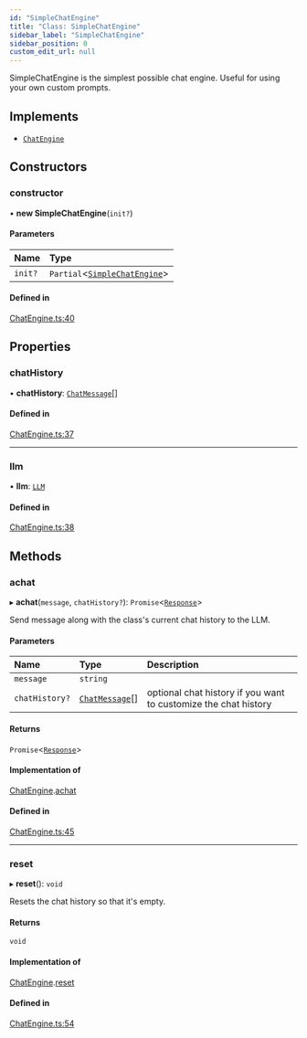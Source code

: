 ```yaml
---
id: "SimpleChatEngine"
title: "Class: SimpleChatEngine"
sidebar_label: "SimpleChatEngine"
sidebar_position: 0
custom_edit_url: null
---
```


SimpleChatEngine is the simplest possible chat engine. Useful for using your own custom prompts.

## Implements

- [`ChatEngine`](../interfaces/ChatEngine.md)

## Constructors

### constructor

• **new SimpleChatEngine**(`init?`)

#### Parameters

| Name | Type |
| :------ | :------ |
| `init?` | `Partial`<[`SimpleChatEngine`](SimpleChatEngine.md)\> |

#### Defined in

[ChatEngine.ts:40](https://github.com/run-llama/LlamaIndexTS/blob/f1d609d/packages/core/src/ChatEngine.ts#L40)

## Properties

### chatHistory

• **chatHistory**: [`ChatMessage`](../interfaces/ChatMessage.md)[]

#### Defined in

[ChatEngine.ts:37](https://github.com/run-llama/LlamaIndexTS/blob/f1d609d/packages/core/src/ChatEngine.ts#L37)

___

### llm

• **llm**: [`LLM`](../interfaces/LLM.md)

#### Defined in

[ChatEngine.ts:38](https://github.com/run-llama/LlamaIndexTS/blob/f1d609d/packages/core/src/ChatEngine.ts#L38)

## Methods

### achat

▸ **achat**(`message`, `chatHistory?`): `Promise`<[`Response`](Response.md)\>

Send message along with the class's current chat history to the LLM.

#### Parameters

| Name | Type | Description |
| :------ | :------ | :------ |
| `message` | `string` |  |
| `chatHistory?` | [`ChatMessage`](../interfaces/ChatMessage.md)[] | optional chat history if you want to customize the chat history |

#### Returns

`Promise`<[`Response`](Response.md)\>

#### Implementation of

[ChatEngine](../interfaces/ChatEngine.md).[achat](../interfaces/ChatEngine.md#achat)

#### Defined in

[ChatEngine.ts:45](https://github.com/run-llama/LlamaIndexTS/blob/f1d609d/packages/core/src/ChatEngine.ts#L45)

___

### reset

▸ **reset**(): `void`

Resets the chat history so that it's empty.

#### Returns

`void`

#### Implementation of

[ChatEngine](../interfaces/ChatEngine.md).[reset](../interfaces/ChatEngine.md#reset)

#### Defined in

[ChatEngine.ts:54](https://github.com/run-llama/LlamaIndexTS/blob/f1d609d/packages/core/src/ChatEngine.ts#L54)
